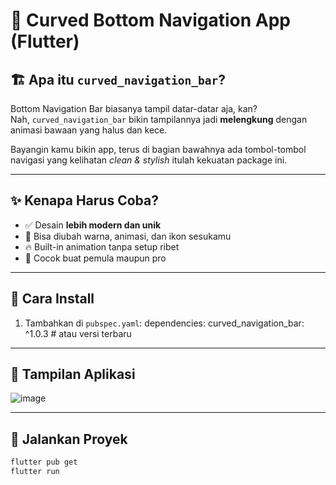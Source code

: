 # 📱 Curved Bottom Navigation App (Flutter)

## 🏗️ Apa itu `curved_navigation_bar`?

Bottom Navigation Bar biasanya tampil datar-datar aja, kan?  
Nah, `curved_navigation_bar` bikin tampilannya jadi **melengkung** dengan animasi bawaan yang halus dan kece.

Bayangin kamu bikin app, terus di bagian bawahnya ada tombol-tombol navigasi yang kelihatan *clean & stylish* itulah kekuatan package ini.

---

## ✨ Kenapa Harus Coba?

- ✅ Desain **lebih modern dan unik**
- 🎨 Bisa diubah warna, animasi, dan ikon sesukamu
- 🔥 Built-in animation tanpa setup ribet
- 🧠 Cocok buat pemula maupun pro

---
## 🔧 Cara Install

1. Tambahkan di `pubspec.yaml`: dependencies: curved_navigation_bar: ^1.0.3  # atau versi terbaru
---  
  
## 📸 Tampilan Aplikasi
![image](https://github.com/user-attachments/assets/8818a078-be49-4d75-9f0c-ec8c5e4f5089)

---

## 🚀 Jalankan Proyek

```bash
flutter pub get
flutter run
